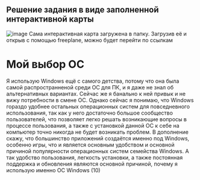 ## Решение задания в виде заполненной интерактивной карты
![image](https://github.com/VictorFBI/OS/assets/124510561/6f5c541a-c94b-43c1-9bf0-a60aded6f6a4)
Сама интерактивная карта загружена в папку. Загрузив её и открыв с помощью freeplane, можно будет перейти по ссылкам
# Мой выбор ОС
Я использую Windows ещё с самого детства, потому что она была самой распространненой среди ОС для ПК, и я даже не знал об альтернативных вариантах. Сейчас же я банально к ней привык и не вижу потребности в смене ОС. Однако сейчас я понимаю, что Windows гораздо удобнее остальных операционных систем для повседневного использования, так как у него достаточно большое сообщество пользователей, что позволяет легко решать возникающие вопросы в процессе пользования, а также с установкой данной ОС к себе на компьютер точно никогда не будет возникать проблем. В дополнение скажу, что большинство приложений создаётся именно под Windows, особенно игры, что и является основным удобством и основной причиной популярности операционных систем семейства Windows. А так удобство пользования, легкость установки, а также постоянная поддержка и обновления являются основной причиной, почему я использую именно ОС Windows (10) 
